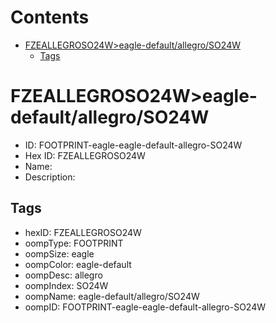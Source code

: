 



Contents
========

* [FZEALLEGROSO24W>eagle-default/allegro/SO24W](#fzeallegroso24weagle-defaultallegroso24w)
	* [Tags](#tags)

# FZEALLEGROSO24W>eagle-default/allegro/SO24W

- ID: FOOTPRINT-eagle-eagle-default-allegro-SO24W
- Hex ID: FZEALLEGROSO24W
- Name: 
- Description: 

## Tags

- hexID: FZEALLEGROSO24W
- oompType: FOOTPRINT
- oompSize: eagle
- oompColor: eagle-default
- oompDesc: allegro
- oompIndex: SO24W
- oompName: eagle-default/allegro/SO24W
- oompID: FOOTPRINT-eagle-eagle-default-allegro-SO24W
